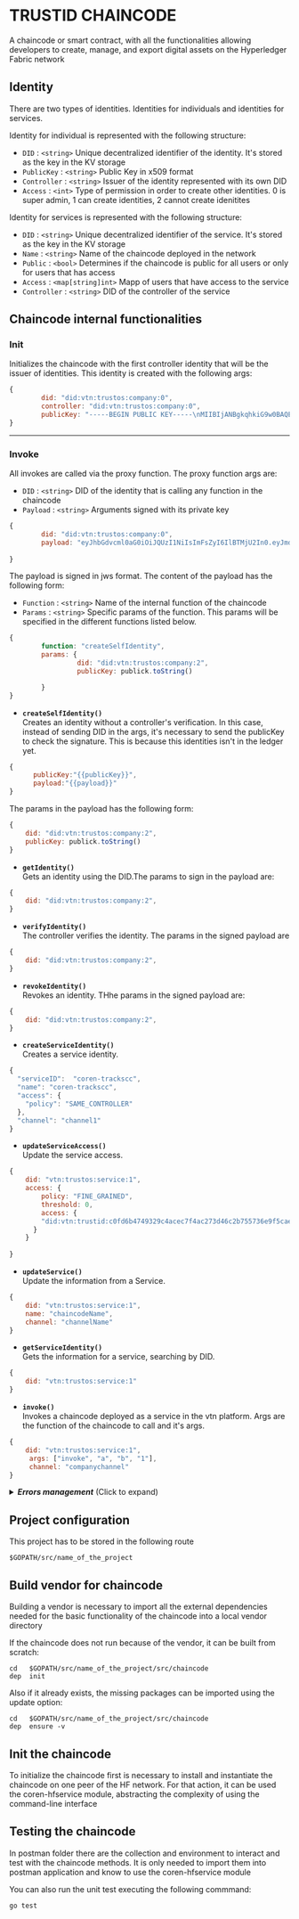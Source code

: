 # TRUSTID CHAINCODE 

A chaincode or smart contract, with all the functionalities allowing developers to create, manage, and export digital assets on the Hyperledger Fabric network

## Identity 

There are two types of identities. Identities for individuals and identities for services.

Identity for individual is represented with the following structure:

- `DID` :  `<string>` Unique decentralized identifier of the identity. It's stored as the key in the KV storage
- `PublicKey` :  `<string>` Public Key in x509 format 
- `Controller`    :  `<string>`   Issuer of the identity represented with its own DID
- `Access` :  `<int>` Type of permission in order to create other identities. 0 is super admin, 1 can create identities, 2 cannot create idenitites


Identity for services is represented with the following structure:

- `DID` :  `<string>` Unique decentralized identifier of the service. It's stored as the key in the KV storage
- `Name` :  `<string>` Name of the chaincode deployed in the network
- `Public`    :  `<bool>` Determines if the chaincode is public for all users or only for users that has access
- `Access` :  `<map[string]int>` Mapp of users that have access to the service
- `Controller` :  `<string>` DID of the controller of the service
 


## Chaincode internal functionalities

### Init
Initializes the chaincode with the first controller identity that will be the issuer of identities. This identity is created with the following args:

```js
{
		did: "did:vtn:trustos:company:0",
		controller: "did:vtn:trustos:company:0",
		publicKey: "-----BEGIN PUBLIC KEY-----\nMIIBIjANBgkqhkiG9w0BAQEFAAOCAQ8AMIIBCgKCAQEA7NBDzVMESXU/yuARe7YU\nGrkgNMZh5eA5w3PgxgYZf/isDLPHvmSM2Q9cTauDroriGInikQxtZ/CI4+9Qi4Rd\nJCHjeWhzw0hTIXhHoohyo9QTbUVetb4RBDJEcNqFrpztAojn8Ib5EF2soBFtBLyT\nguxlizcWwTZvv+KxHGBg/tUE7JIqw3YzmEK31faR2HhkPPqxTQ9F+h4SOnY9e6Cf\nh75PpjouzarpntSVkAqv/Ot5kV3O4TcWhB0vUr/HZwx2iX+LEyYock8Sx4Op20/g\n7k3J3rYhMGTHfkKMhZjX9QoZ8uBRiSxieAaia0yZSIcycgE6Aqu6KT+WaQn4bCnh\nwQIDAQAB\n-----END PUBLIC KEY-----"
} 

```

---

### Invoke

All invokes are called via the proxy function. The proxy function args are: 

- `DID` :  `<string>` DID of the identity that is calling any function in the chaincode
- `Payload` :  `<string>` Arguments signed with its private key

```js
{
		did: "did:vtn:trustos:company:0",
		payload: "eyJhbGdvcml0aG0iOiJQUzI1NiIsImFsZyI6IlBTMjU2In0.eyJmdW5jdGlvbiI6ImNyZWF0ZVNlbGZJZGVudGl0eSIsInBhcmFtcyI6eyJkaWQiOiJkaWQ6dnRuOnRydXN0b3M6dGVsZWZvbmljYToyIiwicHVibGljS2V5IjoiLS0tLS1CRUdJTiBQVUJMSUMgS0VZLS0tLS1cbk1JSUJJakFOQmdrcWhraUc5dzBCQVFFRkFBT0NBUThBTUlJQkNnS0NBUUVBdTA0ZTlWTE5uMUpIZ1lOSU1SclVcblE0SkhoSG4wd1p4UENEOWtjUHo2M1NNQmlZbkN0Uk0yNHBLODZnQWFUdU00RDhWMkxqckE2ZHZCV3dCT2YydUZcbi80aXJJUlhNT2FJNTh1dFhFQ3NBMHI2Q3cyU3BDWVNWOEJLMXk4aHBuc3cwMi9UMHhZUkRiRnFmaHZxYQ",
		
} 

```

The payload is signed in jws format. The content of the payload has the following form: 

- `Function` :  `<string>` Name of the internal function of the chaincode
- `Params` :  `<string>` Specific params of the function. This params will be specified in the different functions listed below.

```js
{            
        function: "createSelfIdentity",
        params: {
                 did: "did:vtn:trustos:company:2",
                 publicKey: publick.toString() 

        }		
} 

```


- **`createSelfIdentity()`** <br>
Creates an identity without a controller's verification. In this case, instead of sending DID in the args, it's necessary to send the publicKey to check the signature. This is because this identities isn't in the ledger yet.

```js
{
      publicKey:"{{publicKey}}",
      payload:"{{payload}}"
}

```

The params in the payload has the following form:

```js
{ 
    did: "did:vtn:trustos:company:2", 
    publicKey: publick.toString() 
}

```


- **`getIdentity()`** <br>
Gets an identity using the DID.The params to sign in the payload are:
```js
{ 
    did: "did:vtn:trustos:company:2", 
}

```

- **`verifyIdentity()`** <br>
The controller verifies the identity. The params in the signed payload are
```js
{ 
    did: "did:vtn:trustos:company:2", 
}

```

- **`revokeIdentity()`** <br>
Revokes an identity. THhe params in the signed payload are:
```js
{ 
    did: "did:vtn:trustos:company:2", 
}

```

- **`createServiceIdentity()`** <br>
Creates a service identity. 
```js
{
  "serviceID":  "coren-trackscc",
  "name": "coren-trackscc",
  "access": {
  	"policy": "SAME_CONTROLLER"
  },
  "channel": "channel1"
}
```

- **`updateServiceAccess()`** <br>
Update the service access.
```js
{ 
    did: "vtn:trustos:service:1",
    access: {
  	    policy: "FINE_GRAINED",
  	    threshold: 0,
  	    access: {
  		"did:vtn:trustid:c0fd6b4749329c4acec7f4ac273d46c2b755736e9f5cae6fc62acec8d04549c6": 2
      }
    }
 
}
```
- **`updateService()`** <br>
Update the information from a Service.
```js
{ 
    did: "vtn:trustos:service:1",
    name: "chaincodeName",
    channel: "channelName"
}
```

- **`getServiceIdentity()`** <br>
Gets the information for a service, searching by DID.
```js
{ 
    did: "vtn:trustos:service:1"
}
```

- **`invoke()`** <br>
Invokes a chaincode deployed as a service in the vtn platform. Args are the function of the chaincode to call and it's args. 
```js
{ 
    did: "vtn:trustos:service:1",
     args: ["invoke", "a", "b", "1"], 
     channel: "companychannel" 
}
```


<details>
  <summary><em><strong>Errors management</strong></em> (Click to expand)</summary><br>
  
  Track chaincode errors are managed through the following nomenclature **CC-XX** which corresponds to:<br>


  | Code 	| Description 	|
|:-----:	|-----------------------------------------------------------------------	|
| CC-01 	| Error parsing any data structure 	|
| CC-02 	| Wrong number of function arguments 	|
| CC-03 	| Error managing data in Hyperledger Fabric 	|
| CC-04 	| Error invoking trust chaincode or error of some kind of functionality 	|
  

</details>




## Project configuration
This project has to be stored in the following route
```
$GOPATH/src/name_of_the_project
```

## Build vendor for chaincode
Building a vendor is necessary to import all the external dependencies needed for the basic functionality of the chaincode into a local vendor directory

If the chaincode does not run because of the vendor, it can be built from scratch:

```
cd   $GOPATH/src/name_of_the_project/src/chaincode
dep  init
```

Also if it already exists, the missing packages can be imported using the update option:
```
cd   $GOPATH/src/name_of_the_project/src/chaincode
dep  ensure -v
```

## Init the chaincode
To initialize the chaincode first is necessary to install and instantiate the chaincode on one peer of the HF network. For that action, it can be used the coren-hfservice module, abstracting the complexity of using the command-line interface


## Testing the chaincode
In postman folder there are the collection and environment to interact and test with the chaincode methods. It is only needed to import them into postman application and know to use the coren-hfservice module

You can also run the unit test executing the following commmand:

````
go test
````


